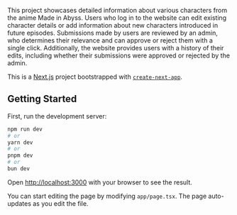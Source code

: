 This project showcases detailed information about various characters from the anime Made in Abyss.
Users who log in to the website can edit existing character details or add information about new characters introduced in future episodes.
Submissions made by users are reviewed by an admin, who determines their relevance and can approve or reject them with a single click.
Additionally, the website provides users with a history of their edits, including whether their submissions were approved or rejected by the admin.


This is a [Next.js](https://nextjs.org/) project bootstrapped with [`create-next-app`](https://github.com/vercel/next.js/tree/canary/packages/create-next-app).

## Getting Started

First, run the development server:

```bash
npm run dev
# or
yarn dev
# or
pnpm dev
# or
bun dev
```

Open [http://localhost:3000](http://localhost:3000) with your browser to see the result.

You can start editing the page by modifying `app/page.tsx`. The page auto-updates as you edit the file.


